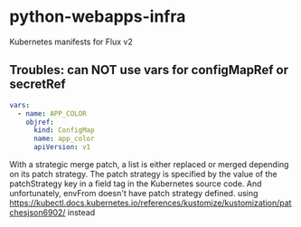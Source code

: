 # python-webapps-infra

Kubernetes manifests for Flux v2

## Troubles: can NOT use **vars** for configMapRef or secretRef

```yaml
vars:
  - name: APP_COLOR
    objref:
      kind: ConfigMap
      name: app_color
      apiVersion: v1
```
 With a strategic merge patch, a list is either replaced or merged depending
 on its patch strategy. The patch strategy is specified by the value of the
 patchStrategy key in a field tag in the Kubernetes source code.
 And unfortunately, envFrom doesn't have patch strategy defined.
 using
 https://kubectl.docs.kubernetes.io/references/kustomize/kustomization/patchesjson6902/
 instead
